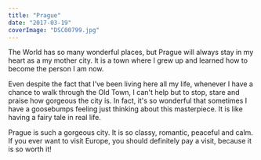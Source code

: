 ```yaml
---
title: "Prague"
date: "2017-03-19"
coverImage: "DSC00799.jpg"
---
```


The World has so many wonderful places, but Prague will always stay in my heart as a my mother city. It is a town where I grew up and learned how to become the person I am now.

Even despite the fact that I’ve been living here all my life, whenever I have a chance to walk through the Old Town, I can't help but to stop, stare and praise how gorgeous the city is. In fact, it's so wonderful that sometimes I have a goosebumps feeling just thinking about this masterpiece. It is like having a fairy tale in real life.

Prague is such a gorgeous city. It is so classy, romantic, peaceful and calm. If you ever want to visit Europe, you should definitely pay a visit, because it is so worth it!
